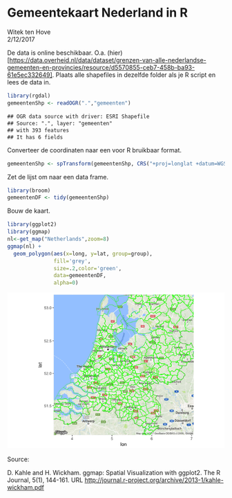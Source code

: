 # Gemeentekaart Nederland in R
Witek ten Hove  
2/12/2017  

De data is online beschikbaar. O.a. (hier)[https://data.overheid.nl/data/dataset/grenzen-van-alle-nederlandse-gemeenten-en-provincies/resource/d5570855-ceb7-458b-ba93-61e5ec332649]. Plaats alle shapefiles in dezelfde folder als je R script en lees de data in.


```r
library(rgdal)
gemeentenShp <- readOGR(".","gemeenten")
```

```
## OGR data source with driver: ESRI Shapefile 
## Source: ".", layer: "gemeenten"
## with 393 features
## It has 6 fields
```

Converteer de coordinaten naar een voor R bruikbaar format.


```r
gemeentenShp <- spTransform(gemeentenShp, CRS("+proj=longlat +datum=WGS84"))
```

Zet de lijst om naar een data frame.


```r
library(broom)
gemeentenDF <- tidy(gemeentenShp)
```

Bouw de kaart.


```r
library(ggplot2)
library(ggmap)
nl<-get_map("Netherlands",zoom=8)
ggmap(nl) + 
  geom_polygon(aes(x=long, y=lat, group=group),
               fill='grey',
               size=.2,color='green',
               data=gemeentenDF,
               alpha=0)
```

![](README_files/figure-html/unnamed-chunk-4-1.png)<!-- -->


Source:

D. Kahle and H. Wickham. ggmap: Spatial Visualization with ggplot2. The R
  Journal, 5(1), 144-161. URL
  http://journal.r-project.org/archive/2013-1/kahle-wickham.pdf
